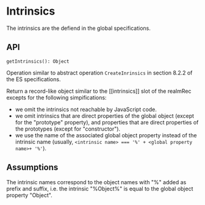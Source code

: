 # Intrinsics

The intrinsics are the defiend in the global specifications.

## API

```
getIntrinsics(): Object
```

Operation similar to abstract operation `CreateInrinsics` in section 8.2.2 of the ES specifications.

Return a record-like object similar to the [[intrinsics]] slot of the realmRec excepts for the following simpifications:
 - we omit the intrinsics not reachable by JavaScript code.
 - we omit intrinsics that are direct properties of the global object (except for the
   "prototype" property), and properties that are direct properties of the prototypes
   (except for "constructor").
 - we use the name of the associated global object property instead of the intrinsic name (usually, `<intrinsic name> === '%' + <global property name>+ '%'`).

## Assumptions

The intrinsic names correspond to the object names with "%" added as prefix and suffix, i.e. the intrinsic "%Object%" is equal to the global object property "Object".
